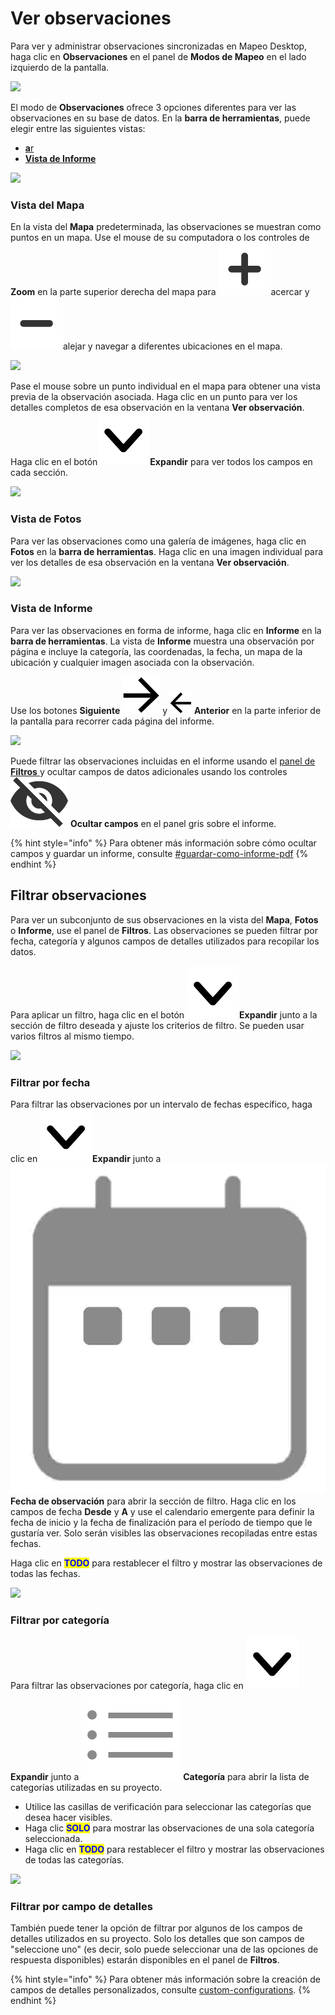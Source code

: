 # Ver observaciones

Para ver y administrar observaciones sincronizadas en Mapeo Desktop, haga clic en **Observaciones** en el panel de **Modos de Mapeo** en el lado izquierdo de la pantalla.

![](../../../.gitbook/assets/Md\_Observations\_mode.jpg)

El modo de **Observaciones** ofrece 3 opciones diferentes para ver las observaciones en su base de datos. En la **barra de herramientas**, puede elegir entre las siguientes vistas:

* [**a**r](viewing-observations.md#map-view)
* [**Vista de Informe**](viewing-observations.md#report-view)

![](../../../.gitbook/assets/Md\_views\_toolbar.jpg)

### Vista del Mapa

En la vista del **Mapa** predeterminada, las observaciones se muestran como puntos en un mapa. Use el mouse de su computadora o los controles de **Zoom** en la parte superior derecha del mapa para <img src="../../../.gitbook/assets/icon-plus-01.png" alt="" data-size="line">acercar y <img src="../../../.gitbook/assets/icon-minus-01.png" alt="" data-size="line">alejar y navegar a diferentes ubicaciones en el mapa.

![](../../../.gitbook/assets/Md\_map\_hover\_fishing.jpg)

Pase el mouse sobre un punto individual en el mapa para obtener una vista previa de la observación asociada. Haga clic en un punto para ver los detalles completos de esa observación en la ventana **Ver observación**. Haga clic en el botón<img src="../../../.gitbook/assets/icon-down.png" alt="" data-size="line">**Expandir** para ver todos los campos en cada sección.

![](../../../.gitbook/assets/Md\_view\_observation\_window.jpg)

### Vista de Fotos

Para ver las observaciones como una galería de imágenes, haga clic en **Fotos** en la **barra de herramientas**. Haga clic en una imagen individual para ver los detalles de esa observación en la ventana **Ver observación**.

![](../../../.gitbook/assets/Md\_media\_view\_button.jpg)

### **Vista de Informe**

Para ver las observaciones en forma de informe, haga clic en **Informe** en la **barra de herramientas**. La vista de **Informe** muestra una observación por página e incluye la categoría, las coordenadas, la fecha, un mapa de la ubicación y cualquier imagen asociada con la observación.&#x20;

Use los botones **Siguiente** <img src="../../../.gitbook/assets/app icons_next arrow.png" alt="" data-size="line"> y <img src="../../../.gitbook/assets/app icons_back arrow.png" alt="" data-size="line"> **Anterior** en la parte inferior de la pantalla para recorrer cada página del informe.

![](../../../.gitbook/assets/Md\_report\_view\_button.jpg)

Puede filtrar las observaciones incluidas en el informe usando el [panel de **Filtros** ](https://app.gitbook.com/o/-M-REAqni3AWTbFjPye3/s/wQtYf2Of1RvO9LwnloQQ/\~/changes/c4KsPfvOJGc2uXvpfaVM/guia-de-referencia-completa/mapeo-desktop-use/using-mapeo-desktop-to-manage-mapeo-mobile-data/viewing-observations#filter-observations)y ocultar campos de datos adicionales usando los controles <img src="../../../.gitbook/assets/hide.png" alt="" data-size="line"> **Ocultar campos** en el panel gris sobre el informe.&#x20;

{% hint style="info" %}
Para obtener más información sobre cómo ocultar campos y guardar un informe, consulte [#guardar-como-informe-pdf](exporting-and-sharing-externally.md#guardar-como-informe-pdf "mention")
{% endhint %}

## **Filtrar observaciones**

Para ver un subconjunto de sus observaciones en la vista del **Mapa**, **Fotos** o **Informe**, use el panel de **Filtros**. Las observaciones se pueden filtrar por fecha, categoría y algunos campos de detalles utilizados para recopilar los datos.&#x20;

Para aplicar un filtro, haga clic en el botón <img src="../../../.gitbook/assets/icon-down.png" alt="" data-size="line">**Expandir** junto a la sección de filtro deseada y ajuste los criterios de filtro. Se pueden usar varios filtros al mismo tiempo.

![](../../../.gitbook/assets/Md\_Filter\_panel\_collapsed.jpg)

### Filtrar por fecha

Para filtrar las observaciones por un intervalo de fechas específico, haga clic en <img src="../../../.gitbook/assets/icon-down.png" alt="" data-size="line">**Expandir** junto a  <img src="../../../.gitbook/assets/CALENDAR FILTER.jpg" alt="" data-size="line">**Fecha de observación** para abrir la sección de filtro. Haga clic en los campos de fecha **Desde** y **A** y use el calendario emergente para definir la fecha de inicio y la fecha de finalización para el período de tiempo que le gustaría ver. Solo serán visibles las observaciones recopiladas entre estas fechas.&#x20;

Haga clic en <mark style="color:blue;">**TODO**</mark> para restablecer el filtro y mostrar las observaciones de todas las fechas.

![](../../../.gitbook/assets/Md\_Filter\_by\_date.jpg)

### **Filtrar por categoría**

Para filtrar las observaciones por categoría, haga clic en <img src="../../../.gitbook/assets/icon-down.png" alt="" data-size="line">**Expandir** junto a <img src="../../../.gitbook/assets/image (7).png" alt="" data-size="line"> **Categoría** para abrir la lista de categorías utilizadas en su proyecto.&#x20;

* Utilice las casillas de verificación para seleccionar las categorías que desea hacer visibles.
* Haga clic <mark style="color:blue;">**SOLO**</mark> para mostrar las observaciones de una sola categoría seleccionada.&#x20;
* Haga clic en <mark style="color:blue;">**TODO**</mark> para restablecer el filtro y mostrar las observaciones de todas las categorías.

![](../../../.gitbook/assets/Md\_filter\_by\_category.jpg)

### Filtrar por campo de detalles

También puede tener la opción de filtrar por algunos de los campos de detalles utilizados en su proyecto. Solo los detalles que son campos de "seleccione uno" (es decir, solo puede seleccionar una de las opciones de respuesta disponibles) estarán disponibles en el panel de **Filtros**.&#x20;

{% hint style="info" %}
Para obtener más información sobre la creación de campos de detalles personalizados, consulte [custom-configurations](../../customization-options/custom-configurations/ "mention").
{% endhint %}
